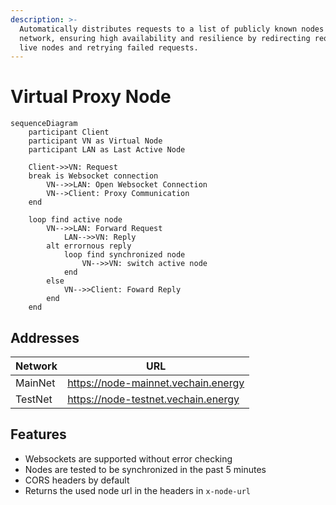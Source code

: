 ```yaml
---
description: >-
  Automatically distributes requests to a list of publicly known nodes in a
  network, ensuring high availability and resilience by redirecting requests to
  live nodes and retrying failed requests.
---
```


# Virtual Proxy Node

```mermaid  fullWidth="false"
sequenceDiagram
    participant Client
    participant VN as Virtual Node
    participant LAN as Last Active Node

    Client->>VN: Request
    break is Websocket connection
        VN-->>LAN: Open Websocket Connection
        VN-->Client: Proxy Communication
    end

    loop find active node
        VN-->>LAN: Forward Request
            LAN-->>VN: Reply
        alt errornous reply
            loop find synchronized node
                VN-->>VN: switch active node
            end
        else
            VN-->>Client: Foward Reply
        end
    end
```

## Addresses

| Network | URL                                 |
| ------- | ----------------------------------- |
| MainNet | https://node-mainnet.vechain.energy |
| TestNet | https://node-testnet.vechain.energy |

## Features

* Websockets are supported without error checking
* Nodes are tested to be synchronized in the past 5 minutes
* CORS headers by default
* Returns the used node url in the headers in `x-node-url`

